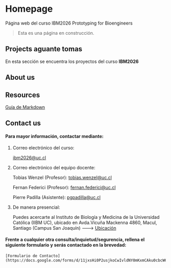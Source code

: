 # Homepage
Página web del curso IBM2026 Prototyping for Bioengineers

> Esta es una página en construcción.

## Projects aguante tomas

En esta sección se encuentra los proyectos del curso **IBM2026**

## About us


## Resources

[Guía de Markdown](https://www.markdownguide.org/basic-syntax)

## Contact us
#### Para mayor información, contactar mediante:
1. Correo electrónico del curso:

    ibm2026@uc.cl

2. Correo electrónico del equipo docente:

   Tobias Wenzel (Profesor):
     tobias.wenzel@uc.cl
      
   Fernan Federici (Profesor):
     fernan.federici@uc.cl
   
   Pierre Padilla (Asistente):
    pgpadilla@uc.cl
    
 3. De manera presencial:
 
    Puedes acercarte al Instituto de Biología y Medicina de la Universidad Católica (IIBM UC), ubicado en Avda.Vicuña Mackenna 4860, Macul, Santiago (Campus San Joaquín) ---> 
    [Ubicación](https://www.google.com/maps/dir//Instituto+de+Ingenier%C3%ADa+Biol%C3%B3gica+y+M%C3%A9dica+Macul+Regi%C3%B3n+Metropolitana/@-33.4998892,-70.6119569,14z/data=!4m8!4m7!1m0!1m5!1m1!1s0x9662d171c43d3ca7:0xc56aaf04b611dc7a!2m2!1d-70.6119569!2d-33.4998892 "IIBM")
    
    
    
  #### Frente a cualquier otra consulta/inquietud/segurencia, rellena el siguiente formulario y serás contactado en la brevedad:
    [Formulario de Contacto] (https://docs.google.com/forms/d/11jxsHi0P2usjkoCwIvldNY0mKxmCAku0cbcW64B4xu0/edit)
    
